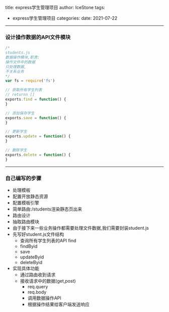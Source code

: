 title: express学生管理项目
author: IceStone 
tags: 
  - express学生管理项目
categories: 
date: 2021-07-22
---
### 设计操作数据的API文件模块

```javascript
/* 
students.js
数据操作模块,职责:
操作文件中的数据
只处理数据,
不关系业务
*/
var fs = require('fs')

// 获取所有学生列表
// returnn []
exports.find = function() {
}

// 添加保存学生
exports.save = function() {
}

// 更新学生
exports.update = function() {
}

// 删除学生
exports.delete = function() {
}
```

---

### 自己编写的步骤

- 处理模板
- 配置开放静态资源
- 配置模板引擎
- 简单路由:/students渲染静态页出来
- 路由设计
- 抽取路由模块
- 由于接下来一些业务操作都需要处理文件数据,我们需要封装student.js
- 先写好student.js文件结构
  - 查询所有学生列表的API find
  - findByid
  - save
  - updateByid
  - deleteByid
- 实现具体功能
  - 通过路由收到请求
  - 接收请求中的数据(get,post)
    - req.query
    - req.body
    - 调用数据操作API
    - 根据操作结果给客户端发送响应





